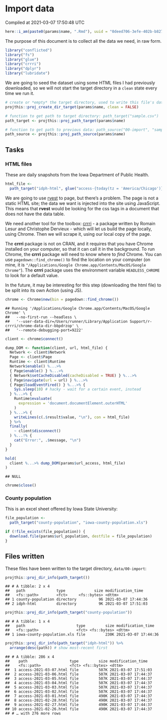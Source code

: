 Import data
================
Compiled at 2021-03-07 17:50:48 UTC

``` r
here::i_am(paste0(params$name, ".Rmd"), uuid = "0deed706-3efe-402b-b827-b58e9bb3e976")
```

The purpose of this document is to collect all the data we need, in raw
form.

``` r
library("conflicted")
library("fs")
library("glue")
library("crrri")
library("dplyr")
library("lubridate")
```

We are going to seed the dataset using some HTML files I had previously
downloaded, so we will not start the target directory in a `clean` state
every time we run it.

``` r
# create or *empty* the target directory, used to write this file's data: 
projthis::proj_create_dir_target(params$name, clean = FALSE)

# function to get path to target directory: path_target("sample.csv")
path_target <- projthis::proj_path_target(params$name)

# function to get path to previous data: path_source("00-import", "sample.csv")
path_source <- projthis::proj_path_source(params$name)
```

## Tasks

### HTML files

These are daily snapshots from the Iowa Department of Public Health.

``` r
html_file <- 
  path_target("idph-html", glue("access-{today(tz = 'America/Chicago')}.html"))
```

We are going to use [rvest](https://rvest.tidyverse.org/) to page, but
there’s a problem. The page is not a static HTML site; the data we want
is injected into the site using JavaScript. This means that **rvest**
would be looking for the css tags in a document that does not have the
data table.

We need another tool for the toolbox:
[crrri](https://rlesur.github.io/crrri) - a package written by Romain
Lesur and Christophe Dervieux - which will let us build the page
locally, using Chrome. Then we will scrape it, using our local copy of
the page.

The **crrri** package is not on CRAN, and it requires that you have
Chrome installed on your computer, so that it can call it in the
background. To run Chrome, the **crrri** package will need to know where
to *find* Chrome. You can use `pagedown::find_chrome()` to find the
location on your computer (on mine, it is `"/Applications/Google
Chrome.app/Contents/MacOS/Google Chrome"`). The **crrri** package uses
the environment variable `HEADLESS_CHROME` to look for a default value.

In the future, it may be interesting for this step (downloading the html
file) to be split into its own Action (using JS).

``` r
chrome <- Chrome$new(bin = pagedown::find_chrome())
```

    ## Running '/Applications/Google Chrome.app/Contents/MacOS/Google Chrome' \
    ##   --no-first-run --headless \
    ##   '--user-data-dir=/Users/runner/Library/Application Support/r-crrri/chrome-data-dir-bbpdrzop' \
    ##   '--remote-debugging-port=9222'

``` r
client <- chrome$connect()
```

``` r
dump_DOM <- function(client, url, html_file) {
  Network <- client$Network
  Page <- client$Page
  Runtime <- client$Runtime
  Network$enable() %...>%
  { Page$enable() } %...>%
  { Network$setCacheDisabled(cacheDisabled = TRUE) } %...>% 
  { Page$navigate(url = url) } %...>%
  { Page$loadEventFired() } %...>% {
    Sys.sleep(10) # hacky - wait for a certain event, instead
  } %...>% { 
    Runtime$evaluate(
      expression = 'document.documentElement.outerHTML'
    ) 
  } %...>% {
    writeLines(c(.$result$value, "\n"), con = html_file) 
  } %>%
  finally(
    ~ client$disconnect()
  ) %...!% {
    cat("Error:", .$message, "\n")
  }
}
```

``` r
hold(
  client %...>% dump_DOM(params$url_access, html_file)  
)
```

    ## NULL

``` r
chrome$close()
```

### County population

This is an excel sheet offered by Iowa State University:

``` r
file_population <- 
  path_target("county-population", "iowa-county-population.xls")

if (!file_exists(file_population)) {
  download.file(params$url_population, destfile = file_population)
}
```

## Files written

These files have been written to the target directory, `data/00-import`:

``` r
projthis::proj_dir_info(path_target()) 
```

    ## # A tibble: 2 x 4
    ##   path              type             size modification_time  
    ##   <fs::path>        <fct>     <fs::bytes> <dttm>             
    ## 1 county-population directory          96 2021-03-07 17:44:36
    ## 2 idph-html         directory          9K 2021-03-07 17:51:03

``` r
projthis::proj_dir_info(path_target("county-population")) 
```

    ## # A tibble: 1 x 4
    ##   path                       type         size modification_time  
    ##   <fs::path>                 <fct> <fs::bytes> <dttm>             
    ## 1 iowa-county-population.xls file         230K 2021-03-07 17:44:36

``` r
projthis::proj_dir_info(path_target("idph-html")) %>% 
  arrange(desc(path)) # show most-recent first
```

    ## # A tibble: 286 x 4
    ##    path                   type         size modification_time  
    ##    <fs::path>             <fct> <fs::bytes> <dttm>             
    ##  1 access-2021-03-07.html file         507K 2021-03-07 17:51:03
    ##  2 access-2021-03-06.html file         507K 2021-03-07 17:44:37
    ##  3 access-2021-03-05.html file         507K 2021-03-07 17:44:37
    ##  4 access-2021-03-04.html file         507K 2021-03-07 17:44:37
    ##  5 access-2021-03-03.html file         507K 2021-03-07 17:44:37
    ##  6 access-2021-03-02.html file         507K 2021-03-07 17:44:37
    ##  7 access-2021-03-01.html file         490K 2021-03-07 17:44:37
    ##  8 access-2021-02-28.html file         490K 2021-03-07 17:44:37
    ##  9 access-2021-02-27.html file         490K 2021-03-07 17:44:37
    ## 10 access-2021-02-26.html file         490K 2021-03-07 17:44:37
    ## # … with 276 more rows
